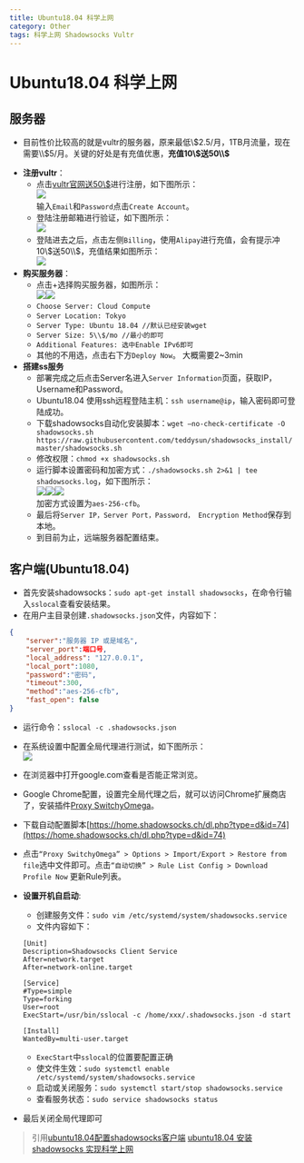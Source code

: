```yaml
---
title: Ubuntu18.04 科学上网
category: Other
tags: 科学上网 Shadowsocks Vultr
---
```


# Ubuntu18.04 科学上网

## 服务器

* 目前性价比较高的就是vultr的服务器，原来最低\\$2.5/月，1TB月流量，现在需要\\$5/月。关键的好处是有充值优惠，**充值10\\$送50\\$**
<!--more-->

* **注册vultr**：
    * 点击[vultr官网送50\\$](https://www.vultr.com/)进行注册，如下图所示：<br/>![]({{site_url}}/assets/blog/vpn/1.png)<br/>输入`Email`和`Password`点击`Create Account`。
    * 登陆注册邮箱进行验证，如下图所示：<br/>![]({{site_url}}/assets/blog/vpn/2.png)
    * 登陆进去之后，点击左侧`Billing`，使用`Alipay`进行充值，会有提示冲10\\$送50\\$，充值结果如图所示：<br/>![]({{site_url}}/assets/blog/vpn/3.png)
* **购买服务器**：
    * 点击+选择购买服务器，如图所示：<br/>![]({{site_url}}/assets/blog/vpn/4.png)![]({{site_url}}/assets/blog/vpn/5.png)
    * `Choose Server: Cloud Compute`
    * `Server Location: Tokyo`
    * `Server Type: Ubuntu 18.04 //默认已经安装wget`
    * `Server Size: 5\\$/mo //最小的即可`
    * `Additional Features: 选中Enable IPv6即可`
    * 其他的不用选，点击右下方`Deploy Now`。 大概需要2~3min
* **搭建ss服务**
    * 部署完成之后点击Server名进入`Server Information`页面，获取IP，Username和Password。
    * Ubuntu18.04 使用ssh远程登陆主机：`ssh username@ip`，输入密码即可登陆成功。
    * 下载shadowsocks自动化安装脚本：`wget –no-check-certificate -O shadowsocks.sh https://raw.githubusercontent.com/teddysun/shadowsocks_install/master/shadowsocks.sh`
    * 修改权限：`chmod +x shadowsocks.sh`
    * 运行脚本设置密码和加密方式：`./shadowsocks.sh 2>&1 | tee shadowsocks.log`，如下图所示：<br/>![]({{site_url}}/assets/blog/vpn/6.png)![]({{site_url}}/assets/blog/vpn/7.png)![]({{site_url}}/assets/blog/vpn/8.png)<br/>加密方式设置为`aes-256-cfb`。
    * 最后将`Server IP，Server Port，Password， Encryption Method`保存到本地。
    * 到目前为止，远端服务器配置结束。

## 客户端(Ubuntu18.04)
* 首先安装shadowsocks：`sudo apt-get install shadowsocks`，在命令行输入`sslocal`查看安装结果。
* 在用户主目录创建`.shadowsocks.json`文件，内容如下：
```JSON
{
    "server":"服务器 IP 或是域名",
    "server_port":端口号,
    "local_address": "127.0.0.1",
    "local_port":1080,
    "password":"密码",
    "timeout":300,
    "method":"aes-256-cfb",
    "fast_open": false
}
```
* 运行命令：`sslocal -c .shadowsocks.json`
* 在系统设置中配置全局代理进行测试，如下图所示：<br/>![]({{site_url}}/assets/blog/vpn/9.png)
* 在浏览器中打开google.com查看是否能正常浏览。
* Google Chrome配置，设置完全局代理之后，就可以访问Chrome扩展商店了，安装插件[Proxy SwitchyOmega](https://chrome.google.com/webstore/detail/proxy-switchyomega/padekgcemlokbadohgkifijomclgjgif?hl=en-US)。
* 下载自动配置脚本[https://home.shadowsocks.ch/dl.php?type=d&id=74](https://home.shadowsocks.ch/dl.php?type=d&id=74)
* 点击`“Proxy SwitchyOmega” > Options > Import/Export > Restore from file`选中文件即可。点击`“自动切换” > Rule List Config > Download Profile Now` 更新Rule列表。
* **设置开机自启动**:
    * 创建服务文件：`sudo vim /etc/systemd/system/shadowsocks.service`
    * 文件内容如下：

    ```
    [Unit]
    Description=Shadowsocks Client Service
    After=network.target
    After=network-online.target

    [Service]
    #Type=simple
    Type=forking
    User=root
    ExecStart=/usr/bin/sslocal -c /home/xxx/.shadowsocks.json -d start

    [Install]
    WantedBy=multi-user.target
    ```
    * `ExecStart`中`sslocal`的位置要配置正确
    * 使文件生效：`sudo systemctl enable /etc/systemd/system/shadowsocks.service`
    * 启动或关闭服务：`sudo systemctl start/stop shadowsocks.service`
    * 查看服务状态：`sudo service shadowsocks status`
* 最后关闭全局代理即可
> 引用[ubuntu18.04配置shadowsocks客户端](https://zazalu.space/2019/06/06/ubuntu18-04%E9%85%8D%E7%BD%AEshadowsocks%E5%AE%A2%E6%88%B7%E7%AB%AF/) [ubuntu18.04 安装 shadowsocks 实现科学上网](https://github.com/myArticle/StoryWriter/blob/master/ubuntu18.04%20%E5%AE%89%E8%A3%85%20shadowsocks%20%E5%AE%9E%E7%8E%B0%E7%A7%91%E5%AD%A6%E4%B8%8A%E7%BD%91.md)
